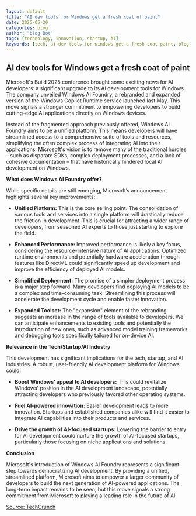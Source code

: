```yaml
---
layout: default
title: "AI dev tools for Windows get a fresh coat of paint"
date: 2025-05-20
categories: blog
author: "blog Bot"
tags: [technology, innovation, startup, AI]
keywords: [tech, ai-dev-tools-for-windows-get-a-fresh-coat-paint, blog]
---
```


## AI dev tools for Windows get a fresh coat of paint

Microsoft's Build 2025 conference brought some exciting news for AI developers: a significant upgrade to its AI development tools for Windows.  The company unveiled Windows AI Foundry, a rebranded and expanded version of the Windows Copilot Runtime service launched last May. This move signals a stronger commitment to empowering developers to build cutting-edge AI applications directly on Windows devices.

Instead of the fragmented approach previously offered, Windows AI Foundry aims to be a unified platform. This means developers will have streamlined access to a comprehensive suite of tools and resources, simplifying the often complex process of integrating AI into their applications.  Microsoft's vision is to remove many of the traditional hurdles – such as disparate SDKs, complex deployment processes, and a lack of cohesive documentation – that have historically hindered local AI development on Windows.

**What does Windows AI Foundry offer?**

While specific details are still emerging, Microsoft’s announcement highlights several key improvements:

* **Unified Platform:** This is the core selling point.  The consolidation of various tools and services into a single platform will drastically reduce the friction in development.  This is crucial for attracting a wider range of developers, from seasoned AI experts to those just starting to explore the field.

* **Enhanced Performance:**  Improved performance is likely a key focus, considering the resource-intensive nature of AI applications.  Optimized runtime environments and potentially hardware acceleration through features like DirectML could significantly speed up development and improve the efficiency of deployed AI models.

* **Simplified Deployment:** The promise of a simpler deployment process is a major step forward.  Many developers find deploying AI models to be a complex and time-consuming task.  Streamlining this process will accelerate the development cycle and enable faster innovation.

* **Expanded Toolset:**  The "expansion" element of the rebranding suggests an increase in the range of tools available to developers. We can anticipate enhancements to existing tools and potentially the introduction of new ones, such as advanced model training frameworks and debugging tools specifically tailored for on-device AI.


**Relevance in the Tech/Startup/AI Industry**

This development has significant implications for the tech, startup, and AI industries.  A robust, user-friendly AI development platform for Windows could:

* **Boost Windows' appeal to AI developers:** This could revitalize Windows' position in the AI development landscape, potentially attracting developers who previously favored other operating systems.

* **Fuel AI-powered innovation:** Easier development leads to more innovation. Startups and established companies alike will find it easier to integrate AI capabilities into their products and services.

* **Drive the growth of AI-focused startups:**  Lowering the barrier to entry for AI development could nurture the growth of AI-focused startups, particularly those focusing on niche applications and solutions.


**Conclusion**

Microsoft's introduction of Windows AI Foundry represents a significant step towards democratizing AI development. By providing a unified, streamlined platform, Microsoft aims to empower a larger community of developers to build the next generation of AI-powered applications. The long-term impact remains to be seen, but this move signals a strong commitment from Microsoft to playing a leading role in the future of AI.


[Source: TechCrunch](https://techcrunch.com/2025/05/19/microsoft-gives-its-ai-dev-tools-for-windows-a-fresh-coat-of-paint/)